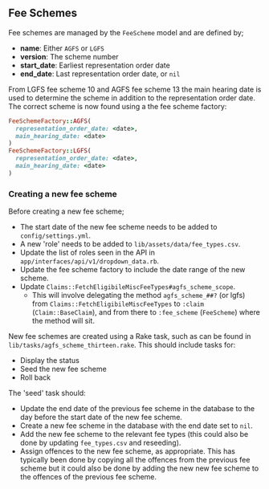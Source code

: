 ## Fee Schemes

Fee schemes are managed by the `FeeScheme` model and are defined by;

* **name**: Either `AGFS` or `LGFS`
* **version**: The scheme number
* **start_date**: Earliest representation order date
* **end_date**: Last representation order date, or `nil`

From LGFS fee scheme 10 and AGFS fee scheme 13 the main hearing date is used to
determine the scheme in addition to the representation order date. The correct
scheme is now found using a the fee scheme factory:

```ruby
FeeSchemeFactory::AGFS(
  representation_order_date: <date>,
  main_hearing_date: <date>
)
FeeSchemeFactory::LGFS(
  representation_order_date: <date>,
  main_hearing_date: <date>
)
```

### Creating a new fee scheme

Before creating a new fee scheme;

* The start date of the new fee scheme needs to be added to `config/settings.yml`.
* A new 'role' needs to be added to `lib/assets/data/fee_types.csv`.
* Update the list of roles seen in the API in `app/interfaces/api/v1/dropdown_data.rb`.
* Update the fee scheme factory to include the date range of the new scheme.
* Update `Claims::FetchEligibileMiscFeeTypes#agfs_scheme_scope`.
  * This will involve delegating the method `agfs_scheme_##?` (or lgfs) from `Claims::FetchEligibileMiscFeeTypes` to `:claim` (`Claim::BaseClaim`), and from there to `:fee_scheme` (`FeeScheme`) where the method will sit.

New fee schemes are created using a Rake task, such as can be found in
`lib/tasks/agfs_scheme_thirteen.rake`. This should include tasks for:

* Display the status
* Seed the new fee scheme
* Roll back

The 'seed' task should:

* Update the end date of the previous fee scheme in the database to the day
  before the start date of the new fee scheme.
* Create a new fee scheme in the database with the end date set to `nil`.
* Add the new fee scheme to the relevant fee types (this could also be done by
  updating `fee_types.csv` and reseeding).
* Assign offences to the new fee scheme, as appropriate. This has typically
  been done by copying all the offences from the previous fee scheme but it
  could also be done by adding the new new fee scheme to the offences of the
  previous fee scheme.
